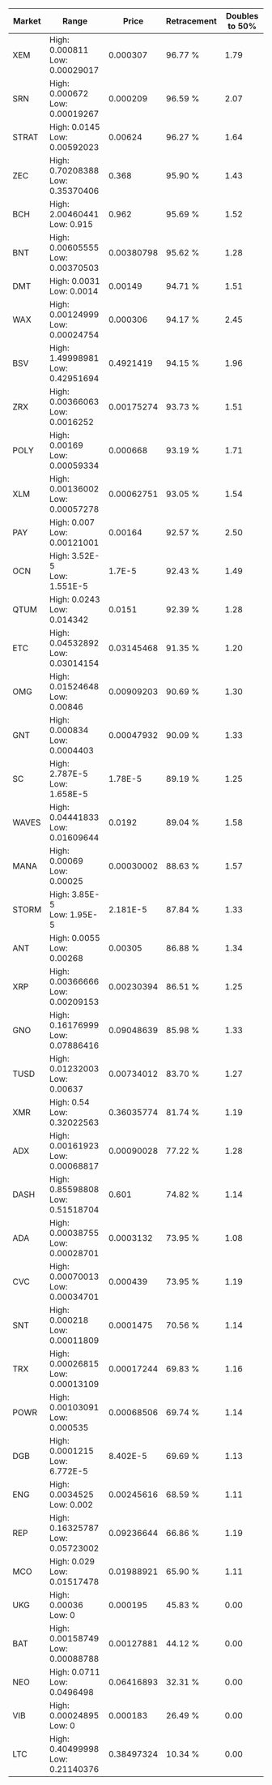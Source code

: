 | Market | Range | Price| Retracement | Doubles to 50% |
| --- | --- | --- | --- | --- |
| XEM | High: 0.000811<br />Low: 0.00029017 | 0.000307 | 96.77 % | 1.79 |
| SRN | High: 0.000672<br />Low: 0.00019267 | 0.000209 | 96.59 % | 2.07 |
| STRAT | High: 0.0145<br />Low: 0.00592023 | 0.00624 | 96.27 % | 1.64 |
| ZEC | High: 0.70208388<br />Low: 0.35370406 | 0.368 | 95.90 % | 1.43 |
| BCH | High: 2.00460441<br />Low: 0.915 | 0.962 | 95.69 % | 1.52 |
| BNT | High: 0.00605555<br />Low: 0.00370503 | 0.00380798 | 95.62 % | 1.28 |
| DMT | High: 0.0031<br />Low: 0.0014 | 0.00149 | 94.71 % | 1.51 |
| WAX | High: 0.00124999<br />Low: 0.00024754 | 0.000306 | 94.17 % | 2.45 |
| BSV | High: 1.49998981<br />Low: 0.42951694 | 0.4921419 | 94.15 % | 1.96 |
| ZRX | High: 0.00366063<br />Low: 0.0016252 | 0.00175274 | 93.73 % | 1.51 |
| POLY | High: 0.00169<br />Low: 0.00059334 | 0.000668 | 93.19 % | 1.71 |
| XLM | High: 0.00136002<br />Low: 0.00057278 | 0.00062751 | 93.05 % | 1.54 |
| PAY | High: 0.007<br />Low: 0.00121001 | 0.00164 | 92.57 % | 2.50 |
| OCN | High: 3.52E-5<br />Low: 1.551E-5 | 1.7E-5 | 92.43 % | 1.49 |
| QTUM | High: 0.0243<br />Low: 0.014342 | 0.0151 | 92.39 % | 1.28 |
| ETC | High: 0.04532892<br />Low: 0.03014154 | 0.03145468 | 91.35 % | 1.20 |
| OMG | High: 0.01524648<br />Low: 0.00846 | 0.00909203 | 90.69 % | 1.30 |
| GNT | High: 0.000834<br />Low: 0.0004403 | 0.00047932 | 90.09 % | 1.33 |
| SC | High: 2.787E-5<br />Low: 1.658E-5 | 1.78E-5 | 89.19 % | 1.25 |
| WAVES | High: 0.04441833<br />Low: 0.01609644 | 0.0192 | 89.04 % | 1.58 |
| MANA | High: 0.00069<br />Low: 0.00025 | 0.00030002 | 88.63 % | 1.57 |
| STORM | High: 3.85E-5<br />Low: 1.95E-5 | 2.181E-5 | 87.84 % | 1.33 |
| ANT | High: 0.0055<br />Low: 0.00268 | 0.00305 | 86.88 % | 1.34 |
| XRP | High: 0.00366666<br />Low: 0.00209153 | 0.00230394 | 86.51 % | 1.25 |
| GNO | High: 0.16176999<br />Low: 0.07886416 | 0.09048639 | 85.98 % | 1.33 |
| TUSD | High: 0.01232003<br />Low: 0.00637 | 0.00734012 | 83.70 % | 1.27 |
| XMR | High: 0.54<br />Low: 0.32022563 | 0.36035774 | 81.74 % | 1.19 |
| ADX | High: 0.00161923<br />Low: 0.00068817 | 0.00090028 | 77.22 % | 1.28 |
| DASH | High: 0.85598808<br />Low: 0.51518704 | 0.601 | 74.82 % | 1.14 |
| ADA | High: 0.00038755<br />Low: 0.00028701 | 0.0003132 | 73.95 % | 1.08 |
| CVC | High: 0.00070013<br />Low: 0.00034701 | 0.000439 | 73.95 % | 1.19 |
| SNT | High: 0.000218<br />Low: 0.00011809 | 0.0001475 | 70.56 % | 1.14 |
| TRX | High: 0.00026815<br />Low: 0.00013109 | 0.00017244 | 69.83 % | 1.16 |
| POWR | High: 0.00103091<br />Low: 0.000535 | 0.00068506 | 69.74 % | 1.14 |
| DGB | High: 0.0001215<br />Low: 6.772E-5 | 8.402E-5 | 69.69 % | 1.13 |
| ENG | High: 0.0034525<br />Low: 0.002 | 0.00245616 | 68.59 % | 1.11 |
| REP | High: 0.16325787<br />Low: 0.05723002 | 0.09236644 | 66.86 % | 1.19 |
| MCO | High: 0.029<br />Low: 0.01517478 | 0.01988921 | 65.90 % | 1.11 |
| UKG | High: 0.00036<br />Low: 0 | 0.000195 | 45.83 % | 0.00 |
| BAT | High: 0.00158749<br />Low: 0.00088788 | 0.00127881 | 44.12 % | 0.00 |
| NEO | High: 0.0711<br />Low: 0.0496498 | 0.06416893 | 32.31 % | 0.00 |
| VIB | High: 0.00024895<br />Low: 0 | 0.000183 | 26.49 % | 0.00 |
| LTC | High: 0.40499998<br />Low: 0.21140376 | 0.38497324 | 10.34 % | 0.00 |
